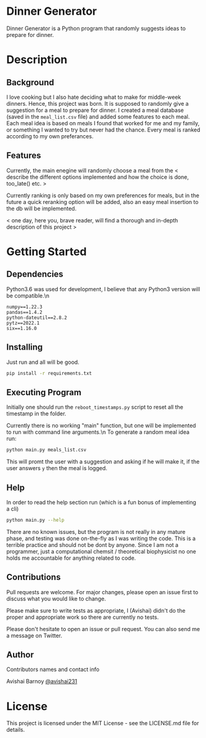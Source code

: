 # Dinner Generator
Dinner Generator is a Python program that randomly suggests ideas to prepare for dinner.

# Description
## Background
I love cooking but I also hate deciding what to make for middle-week dinners. Hence, this project was born. It is supposed to randomly give a suggestion for a meal to prepare for dinner.
I created a meal database (saved in the `meal_list.csv` file) and added some features to each meal. Each meal idea is based on meals I found that worked for me and my family, or something I wanted to try but never had the chance. Every meal is ranked according to my own preferances.

## Features
Currently, the main enegine will randomly choose a meal from the < describe the different options implemented and how the choice is done, too_late() etc. >

Currently ranking is only based on my own preferences for meals, but in the future a quick reranking option will be added, also an easy meal insertion to the db will be implemented.

< one day, here you, brave reader, will find a thorough and in-depth description of this project >

# Getting Started
## Dependencies
Python3.6 was used for development, I believe that any Python3 version will be compatible.\n
```
numpy==1.22.3
pandas==1.4.2
python-dateutil==2.8.2
pytz==2022.1
six==1.16.0
```

## Installing
Just run and all will be good.
```bash
pip install -r requirements.txt
```

## Executing Program
Initially one should run the `reboot_timestamps.py` script to reset all the timestamp in the folder. 

Currently there is no working "main" function, but one will be implemented to run with command line arguments.\n
To generate a random meal idea run:
```bash
python main.py meals_list.csv
```
This will promt the user with a suggestion and asking if he will make it, if the user answers `y` then the meal is logged.

## Help
In order to read the help section run (which is a fun bonus of implementing a cli)
```bash
python main.py --help
```

There are no known issues, but the program is not really in any mature phase, and testing was done on-the-fly as I was writing the code. This is a terrible practice and should not be dont by anyone. Since I am not a programmer, just a computational chemsit / theoretical biophysicist no one holds me accountable for anything related to code.
 
## Contributions
Pull requests are welcome. For major changes, please open an issue first to discuss what you would like to change.

Please make sure to write tests as appropriate, I (Avishai) didn't do the proper and appropriate work so there are currently no tests.

Please don't hesitate to open an issue or pull request. You can also send me a message on Twitter.

## Author
Contributors names and contact info

Avishai Barnoy [@avishai231](https://twitter.com/avishai231)

# License
This project is licensed under the MIT License - see the LICENSE.md file for details.
